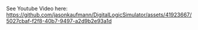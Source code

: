 See Youtube Video here:
https://github.com/jasonkaufmann/DigitalLogicSimulator/assets/41923667/5027cbaf-f2f8-40b7-9497-a2d9b2e93a1d

